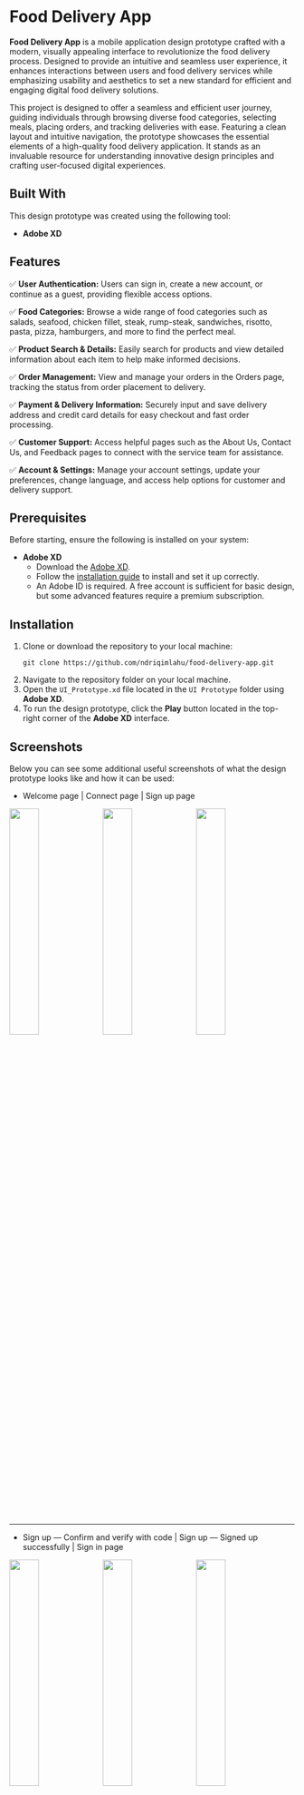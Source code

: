 # Food Delivery App

**Food Delivery App** is a mobile application design prototype crafted with a modern, visually appealing interface to revolutionize the food delivery process. Designed to provide an intuitive and seamless user experience, it enhances interactions between users and food delivery services while emphasizing usability and aesthetics to set a new standard for efficient and engaging digital food delivery solutions.

This project is designed to offer a seamless and efficient user journey, guiding individuals through browsing diverse food categories, selecting meals, placing orders, and tracking deliveries with ease. Featuring a clean layout and intuitive navigation, the prototype showcases the essential elements of a high-quality food delivery application. It stands as an invaluable resource for understanding innovative design principles and crafting user-focused digital experiences.

## Built With

This design prototype was created using the following tool:
- **Adobe XD**

## Features

✅ **User Authentication:** Users can sign in, create a new account, or continue as a guest, providing flexible access options.

✅ **Food Categories:** Browse a wide range of food categories such as salads, seafood, chicken fillet, steak, rump-steak, sandwiches, risotto, pasta, pizza, hamburgers, and more to find the perfect meal.

✅ **Product Search & Details:** Easily search for products and view detailed information about each item to help make informed decisions.

✅ **Order Management:** View and manage your orders in the Orders page, tracking the status from order placement to delivery.

✅ **Payment & Delivery Information:** Securely input and save delivery address and credit card details for easy checkout and fast order processing.

✅ **Customer Support:** Access helpful pages such as the About Us, Contact Us, and Feedback pages to connect with the service team for assistance.

✅ **Account & Settings:** Manage your account settings, update your preferences, change language, and access help options for customer and delivery support.

## Prerequisites

Before starting, ensure the following is installed on your system:
- **Adobe XD**
  - Download the [Adobe XD](https://www.adobe.com/products/xd.html).
  - Follow the [installation guide](https://helpx.adobe.com/support/xd.html#troubleshooting) to install and set it up correctly.
  - An Adobe ID is required. A free account is sufficient for basic design, but some advanced features require a premium subscription.

## Installation

1. Clone or download the repository to your local machine:
   ```
   git clone https://github.com/ndriqimlahu/food-delivery-app.git
   ```
2. Navigate to the repository folder on your local machine.
3. Open the `UI_Prototype.xd` file located in the `UI Prototype` folder using **Adobe XD**.
4. To run the design prototype, click the **Play** button located in the top-right corner of the **Adobe XD** interface.

## Screenshots

Below you can see some additional useful screenshots of what the design prototype looks like and how it can be used:

- Welcome page | Connect page | Sign up page
<div>
  <img src="https://raw.githubusercontent.com/ndriqimlahu/food-delivery-app/main/Preview/01-Welcome%20-%20Page.png" align="top" width="32%" height="auto">
  <img src="https://raw.githubusercontent.com/ndriqimlahu/food-delivery-app/main/Preview/02-Connect%20-%20Page.png" align="top" width="32%" height="auto">
  <img src="https://raw.githubusercontent.com/ndriqimlahu/food-delivery-app/main/Preview/03.1-Sign%20up%20-%20Page.png" align="top" width="32%" height="auto">
  <hr>
</div>

- Sign up — Confirm and verify with code | Sign up — Signed up successfully | Sign in page
<div>
  <img src="https://raw.githubusercontent.com/ndriqimlahu/food-delivery-app/main/Preview/03.2-Sign%20up%20-%20Confirm%20%26%20Verify.png" align="top" width="32%" height="auto">
  <img src="https://raw.githubusercontent.com/ndriqimlahu/food-delivery-app/main/Preview/03.3-Sign%20up%20-%20Done.png" align="top" width="32%" height="auto">
  <img src="https://raw.githubusercontent.com/ndriqimlahu/food-delivery-app/main/Preview/03.4-Sign%20in%20-%20Page.png" align="top" width="32%" height="auto">
  <hr>
</div>

- Sign in — Signed in successfully | Guest page | Guest — Connected as guest successfully
<div>
  <img src="https://raw.githubusercontent.com/ndriqimlahu/food-delivery-app/main/Preview/03.5-Sign%20in%20-%20Done.png" align="top" width="32%" height="auto">
  <img src="https://raw.githubusercontent.com/ndriqimlahu/food-delivery-app/main/Preview/03.6-Guest%20-%20Page.png" align="top" width="32%" height="auto">
  <img src="https://raw.githubusercontent.com/ndriqimlahu/food-delivery-app/main/Preview/03.7-Guest%20-%20Done.png" align="top" width="32%" height="auto">
  <hr>
</div>

- Home page | Search Products page | Food Categories page
<div>
  <img src="https://raw.githubusercontent.com/ndriqimlahu/food-delivery-app/main/Preview/04-Home%20-%20Page.png" align="top" width="32%" height="auto">
  <img src="https://raw.githubusercontent.com/ndriqimlahu/food-delivery-app/main/Preview/05-Search%20Products%20-%20Page.png" align="top" width="32%" height="auto">
  <img src="https://raw.githubusercontent.com/ndriqimlahu/food-delivery-app/main/Preview/06.1-Food%20Categories%20-%20Page.png" align="top" width="32%" height="auto">
  <hr>
</div>

- Products List — Salads | Seafood | Chicken fillet
<div>
  <img src="https://raw.githubusercontent.com/ndriqimlahu/food-delivery-app/main/Preview/06.2-Products%20List%20-%20Salads.png" align="top" width="32%" height="auto">
  <img src="https://raw.githubusercontent.com/ndriqimlahu/food-delivery-app/main/Preview/06.4-Products%20List%20-%20Seafood.png" align="top" width="32%" height="auto">
  <img src="https://raw.githubusercontent.com/ndriqimlahu/food-delivery-app/main/Preview/06.6-Products%20List%20-%20Chicken%20fillet.png" align="top" width="32%" height="auto">
  <hr>
</div>

- Products List — Steak | Rump steak | Sandwich
<div>
  <img src="https://raw.githubusercontent.com/ndriqimlahu/food-delivery-app/main/Preview/06.8-Products%20List%20-%20Steak.png" align="top" width="32%" height="auto">
  <img src="https://raw.githubusercontent.com/ndriqimlahu/food-delivery-app/main/Preview/06.10-Products%20List%20-%20Rump%20steak.png" align="top" width="32%" height="auto">
  <img src="https://raw.githubusercontent.com/ndriqimlahu/food-delivery-app/main/Preview/06.12-Products%20List%20-%20Sandwich.png" align="top" width="32%" height="auto">
  <hr>
</div>

- Products List — Risotto | Pasta | Pizza
<div>
  <img src="https://raw.githubusercontent.com/ndriqimlahu/food-delivery-app/main/Preview/06.14-Products%20List%20-%20Risotto.png" align="top" width="32%" height="auto">
  <img src="https://raw.githubusercontent.com/ndriqimlahu/food-delivery-app/main/Preview/06.16-Products%20List%20-%20Pasta.png" align="top" width="32%" height="auto">
  <img src="https://raw.githubusercontent.com/ndriqimlahu/food-delivery-app/main/Preview/06.18-Products%20List%20-%20Pizza.png" align="top" width="32%" height="auto">
  <hr>
</div>

- Products List — Hamburger | Product Details page | Orders page
<div>
  <img src="https://raw.githubusercontent.com/ndriqimlahu/food-delivery-app/main/Preview/06.20-Products%20List%20-%20Hamburger.png" align="top" width="32%" height="auto">
  <img src="https://raw.githubusercontent.com/ndriqimlahu/food-delivery-app/main/Preview/07.2-Product%20Details%20-%20Page%20%E2%80%93%20Offerings.png" align="top" width="32%" height="auto">
  <img src="https://raw.githubusercontent.com/ndriqimlahu/food-delivery-app/main/Preview/06.22-Orders%20-%20Page%20%E2%80%93%20Product.png" align="top" width="32%" height="auto">
  <hr>
</div>

- Payment Method — Delivery Address | Payment Method — Credit Card | Purchase Product page
<div>
  <img src="https://raw.githubusercontent.com/ndriqimlahu/food-delivery-app/main/Preview/06.23-Payment%20Method%20-%20Delivery%20Address%20%E2%80%93%20Product.png" align="top" width="32%" height="auto">
  <img src="https://raw.githubusercontent.com/ndriqimlahu/food-delivery-app/main/Preview/06.24-Payment%20Method%20-%20Credit%20Card%20%E2%80%93%20Product.png" align="top" width="32%" height="auto">
  <img src="https://raw.githubusercontent.com/ndriqimlahu/food-delivery-app/main/Preview/06.25-Purchase%20of%20Product%20-%20Page.png" align="top" width="32%" height="auto">
  <hr>
</div>

- Offerings page | About Us page | Contact Us page
<div>
  <img src="https://raw.githubusercontent.com/ndriqimlahu/food-delivery-app/main/Preview/07.1-Offerings%20-%20Page.png" align="top" width="32%" height="auto">
  <img src="https://raw.githubusercontent.com/ndriqimlahu/food-delivery-app/main/Preview/08-About%20Us%20-%20Page.png" align="top" width="32%" height="auto">
  <img src="https://raw.githubusercontent.com/ndriqimlahu/food-delivery-app/main/Preview/09.1-Contact%20Us%20-%20Page.png" align="top" width="32%" height="auto">
  <hr>
</div>

- Contact Us — Contact types | Feedback page | Feedback — Feedback sent successfully
<div>
  <img src="https://raw.githubusercontent.com/ndriqimlahu/food-delivery-app/main/Preview/09.2-Contact%20Us%20-%20Type%20of%20Contacts.png" align="top" width="32%" height="auto">
  <img src="https://raw.githubusercontent.com/ndriqimlahu/food-delivery-app/main/Preview/10.1-Feedback%20-%20Page.png" align="top" width="32%" height="auto">
  <img src="https://raw.githubusercontent.com/ndriqimlahu/food-delivery-app/main/Preview/10.2-Feedback%20-%20Sent.png" align="top" width="32%" height="auto">
  <hr>
</div>

- Account page | Account — Changes made successfully | Orders page
<div>
  <img src="https://raw.githubusercontent.com/ndriqimlahu/food-delivery-app/main/Preview/11.1-Account%20-%20Page.png" align="top" width="32%" height="auto">
  <img src="https://raw.githubusercontent.com/ndriqimlahu/food-delivery-app/main/Preview/11.4-Account%20-%20Change.png" align="top" width="32%" height="auto">
  <img src="https://raw.githubusercontent.com/ndriqimlahu/food-delivery-app/main/Preview/12-Orders%20-%20Page.png" align="top" width="32%" height="auto">
  <hr>
</div>

- Settings page | Settings — Change Language | Settings — About App
<div>
  <img src="https://raw.githubusercontent.com/ndriqimlahu/food-delivery-app/main/Preview/13.1-Settings%20-%20Page.png" align="top" width="32%" height="auto">
  <img src="https://raw.githubusercontent.com/ndriqimlahu/food-delivery-app/main/Preview/13.2-Settings%20-%20Change%20Language.png" align="top" width="32%" height="auto">
  <img src="https://raw.githubusercontent.com/ndriqimlahu/food-delivery-app/main/Preview/13.3-Settings%20-%20About%20App.png" align="top" width="32%" height="auto">
  <hr>
</div>

- Settings — Help | Settings — Signed out
<div>
  <img src="https://raw.githubusercontent.com/ndriqimlahu/food-delivery-app/main/Preview/13.4-Settings%20-%20Help.png" align="top" width="32%" height="auto">
  <img src="https://raw.githubusercontent.com/ndriqimlahu/food-delivery-app/main/Preview/13.5-Settings%20-%20Sign%20out.png" align="top" width="32%" height="auto">
  <hr>
</div>

- Artboards — All pages
<img src="https://raw.githubusercontent.com/ndriqimlahu/food-delivery-app/main/Preview/14-Food%20Delivery%20App%20-%20Artboards%20AIO.png" align="top" width="96%" height="auto">

## Support

If you find this project useful, please consider giving it a star!

